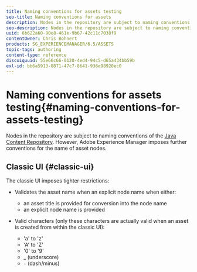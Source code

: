 ```yaml
---
title: Naming conventions for assets testing
seo-title: Naming conventions for assets
description: Nodes in the repository are subject to naming conventions of the Java Content Repository. However, Adobe Experience Manager imposes further conventions for the name of asset nodes.
seo-description: Nodes in the repository are subject to naming conventions of the Java Content Repository. However, Adobe Experience Manager imposes further conventions for the name of asset nodes.
uuid: 6b622a60-90e8-461e-9b67-42c11c7038f9
contentOwner: Chris Bohnert
products: SG_EXPERIENCEMANAGER/6.5/ASSETS
topic-tags: authoring
content-type: reference
discoiquuid: 55e66c66-0120-4ed4-94c5-d65a434bb59b
exl-id: bb6a5913-0871-47c7-8641-936e98920ec0
---
```

# Naming conventions for assets testing{#naming-conventions-for-assets-testing}

Nodes in the repository are subject to naming conventions of the [Java Content Repository](/help/sites-developing/the-basics.md#java-content-repository). However, Adobe Experience Manager imposes further conventions for the name of asset nodes.

## Classic UI {#classic-ui}

The classic UI imposes tighter restrictions:

* Validates the asset name when an explicit node name when either:

    * an asset title is provided for conversion into the node name
    * an explicit node name is provided

* Valid characters (only these characters are actually valid when an asset is created from within the classic UI):

    * 'a' to 'z'
    * 'A' to 'Z'
    * '0' to '9'
    * _ (underscore)
    * `-` (dash/minus)
